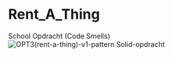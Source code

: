 # Rent_A_Thing
School Opdracht (Code Smells)
![OPT3(rent-a-thing)-v1-pattern Solid-opdracht](https://github.com/NoahGram/Rent_A_Thing/assets/91591598/da66b559-8542-435a-9672-321a591ec9d2)
